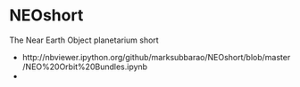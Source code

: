 # NEOshort
The Near Earth Object planetarium short
<ul>
  <li>http://nbviewer.ipython.org/github/marksubbarao/NEOshort/blob/master/NEO%20Orbit%20Bundles.ipynb</li>
  <li></li>
</ul>

